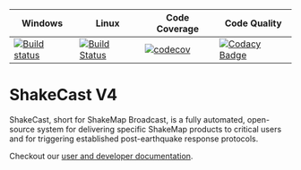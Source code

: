 | Windows | Linux | Code Coverage | Code Quality |
| ------------- | ------------- | ------------- | ------------- |
| [![Build status](https://ci.appveyor.com/api/projects/status/dk0ef1u4gttbkowp/branch/master?svg=true)](https://ci.appveyor.com/project/dslosky-usgs/shakecast-ygu6b/branch/master) | [![Build Status](https://travis-ci.org/usgs/shakecast.svg?branch=master)](https://travis-ci.org/usgs/shakecast) | [![codecov](https://codecov.io/gh/usgs/shakecast/branch/master/graph/badge.svg)](https://codecov.io/gh/usgs/shakecast) | [![Codacy Badge](https://api.codacy.com/project/badge/Grade/7ab6934c7a2c40fca83e982afd0d2624)](https://www.codacy.com/app/dslosky/shakecast_2?utm_source=github.com&amp;utm_medium=referral&amp;utm_content=usgs/shakecast&amp;utm_campaign=Badge_Grade) |

# ShakeCast V4
ShakeCast, short for ShakeMap Broadcast, is a fully automated, open-source system for delivering specific ShakeMap products to critical users and for triggering established post-earthquake response protocols.

Checkout our [user and developer documentation](http://usgs.github.io/shakecast/).

